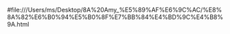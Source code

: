 #file:///Users/ms/Desktop/8A%20Amy_%E5%89%AF%E6%9C%AC/%E8%8A%82%E6%B0%94%E5%B0%8F%E7%BB%84%E4%BD%9C%E4%B8%9A.html
